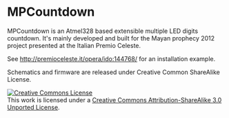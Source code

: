 MPCountdown
===========

MPCountdown is an Atmel328 based extensible multiple LED digits countdown.
It's mainly developed and built for the Mayan prophecy 2012 project presented at the Italian Premio Celeste.

See http://premioceleste.it/opera/ido:144768/ for an installation example.

Schematics and firmware are released under Creative Common ShareAlike License.

<a rel="license" href="http://creativecommons.org/licenses/by-sa/3.0/"><img alt="Creative Commons License" style="border-width:0" src="http://i.creativecommons.org/l/by-sa/3.0/88x31.png" /></a><br />This work is licensed under a <a rel="license" href="http://creativecommons.org/licenses/by-sa/3.0/">Creative Commons Attribution-ShareAlike 3.0 Unported License</a>.